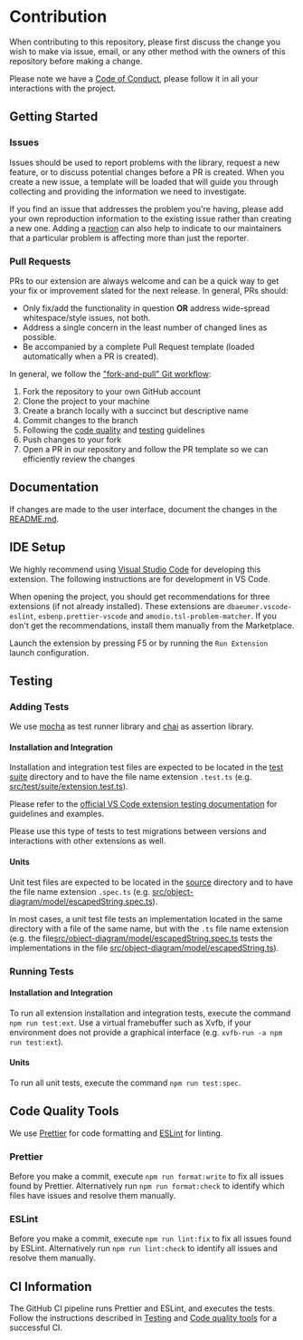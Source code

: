 # Contribution

When contributing to this repository, please first discuss the change you wish to make via issue,
email, or any other method with the owners of this repository before making a change.

Please note we have a [Code of Conduct](CODE-OF-CONDUCT.md), please follow it in all your interactions with the project.

## Getting Started

### Issues

Issues should be used to report problems with the library, request a new feature, or to discuss potential changes
before a PR is created. When you create a new issue, a template will be loaded that will guide you through collecting
and providing the information we need to investigate.

If you find an issue that addresses the problem you're having, please add your own reproduction information to the
existing issue rather than creating a new one. Adding a [reaction][github-reaction] can also help to indicate to our
maintainers that a particular problem is affecting more than just the reporter.

[github-reaction]: https://github.blog/2016-03-10-add-reactions-to-pull-requests-issues-and-comments

### Pull Requests

PRs to our extension are always welcome and can be a quick way to get your fix or improvement slated for the next
release. In general, PRs should:

- Only fix/add the functionality in question **OR** address wide-spread whitespace/style issues, not both.
- Address a single concern in the least number of changed lines as possible.
- Be accompanied by a complete Pull Request template (loaded automatically when a PR is created).

In general, we follow the ["fork-and-pull" Git workflow](https://github.com/susam/gitpr):

1. Fork the repository to your own GitHub account
2. Clone the project to your machine
3. Create a branch locally with a succinct but descriptive name
4. Commit changes to the branch
5. Following the [code quality](#code-quality-tools) and [testing](#testing) guidelines
6. Push changes to your fork
7. Open a PR in our repository and follow the PR template so we can efficiently review the changes

## Documentation

If changes are made to the user interface, document the changes in the [README.md](README.md).

## IDE Setup

We highly recommend using [Visual Studio Code](https://code.visualstudio.com/) for developing this extension.
The following instructions are for development in VS Code.

When opening the project, you should get recommendations for three extensions (if not already installed). These
extensions are `dbaeumer.vscode-eslint`, `esbenp.prettier-vscode` and `amodio.tsl-problem-matcher`. If you don't get
the recommendations, install them manually from the Marketplace.

Launch the extension by pressing F5 or by running the `Run Extension` launch configuration.

## Testing

### Adding Tests

We use [mocha](https://mochajs.org/) as test runner library and [chai](https://www.chaijs.com/) as assertion library.

#### Installation and Integration

Installation and integration test files are expected to be located in the [test suite][test-suite] directory and to
have the file name extension `.test.ts` (e.g. [src/test/suite/extension.test.ts][extension-test]).

Please refer to the [official VS Code extension testing documentation][testing-doc] for guidelines and examples.

Please use this type of tests to test migrations between versions and interactions with other extensions as well.

[test-suite]: https://github.com/ost-fh/Visual-OO-Debugger/tree/master/src/test/suite
[extension-test]: https://github.com/ost-fh/Visual-OO-Debugger/blob/master/src/test/suite/extension.test.ts
[testing-doc]: https://code.visualstudio.com/api/working-with-extensions/testing-extension

#### Units

Unit test files are expected to be located in the [source][src] directory and to have the file name extension
`.spec.ts` (e.g. [src/object-diagram/model/escapedString.spec.ts][escaped-string-test]).

In most cases, a unit test file tests an implementation located in the same directory with a file of the same name, but
with the `.ts` file name extension (e.g. the file[src/object-diagram/model/escapedString.spec.ts][escaped-string-test]
tests the implementations in the file [src/object-diagram/model/escapedString.ts][escaped-string]).

[src]: https://github.com/ost-fh/Visual-OO-Debugger/tree/master/src
[escaped-string-test]: https://github.com/ost-fh/Visual-OO-Debugger/blob/master/src/object-diagram/model/escapedString.spec.ts
[escaped-string]: https://github.com/ost-fh/Visual-OO-Debugger/blob/master/src/object-diagram/model/escapedString.ts

### Running Tests

#### Installation and Integration

To run all extension installation and integration tests, execute the command `npm run test:ext`.
Use a virtual framebuffer such as Xvfb, if your environment does not provide a graphical interface
(e.g. `xvfb-run -a npm run test:ext`).

#### Units

To run all unit tests, execute the command `npm run test:spec`.

## Code Quality Tools

We use [Prettier](https://prettier.io/) for code formatting and [ESLint](https://eslint.org/) for linting.

### Prettier

Before you make a commit, execute `npm run format:write` to fix all issues found by Prettier. Alternatively run
`npm run format:check` to identify which files have issues and resolve them manually.

### ESLint

Before you make a commit, execute `npm run lint:fix` to fix all issues found by ESLint. Alternatively run
`npm run lint:check` to identify all issues and resolve them manually.

## CI Information

The GitHub CI pipeline runs Prettier and ESLint, and executes the tests. Follow the instructions described in
[Testing](#testing) and [Code quality tools](#code-quality-tools) for a successful CI.
